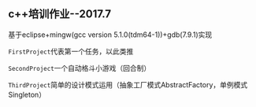 ## c++培训作业--2017.7

基于eclipse+mingw(gcc version 5.1.0(tdm64-1))+gdb(7.9.1)实现

`FirstProject`代表第一个任务，以此类推

`SecondProject`一个自动格斗小游戏（回合制）

`ThirdProject`简单的设计模式运用（抽象工厂模式AbstractFactory，单例模式Singleton）